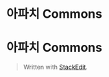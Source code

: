 # 아파치 Commons


# 아파치 Commons



> Written with [StackEdit](https://stackedit.io/).
<!--stackedit_data:
eyJoaXN0b3J5IjpbLTIwNDU3MTU4MDBdfQ==
-->